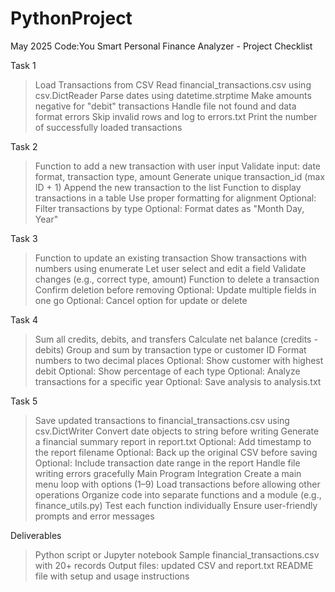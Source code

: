 # PythonProject
May 2025 Code:You
Smart Personal Finance Analyzer - Project Checklist



Task 1
> Load Transactions from CSV
> Read financial_transactions.csv using csv.DictReader
> Parse dates using datetime.strptime
> Make amounts negative for "debit" transactions
> Handle file not found and data format errors
> Skip invalid rows and log to errors.txt
> Print the number of successfully loaded transactions



Task 2

> Function to add a new transaction with user input
> Validate input: date format, transaction type, amount
> Generate unique transaction_id (max ID + 1)
> Append the new transaction to the list
> Function to display transactions in a table
> Use proper formatting for alignment
> Optional: Filter transactions by type
> Optional: Format dates as "Month Day, Year"



Task 3

> Function to update an existing transaction
> Show transactions with numbers using enumerate
> Let user select and edit a field
> Validate changes (e.g., correct type, amount)
> Function to delete a transaction
> Confirm deletion before removing
> Optional: Update multiple fields in one go
> Optional: Cancel option for update or delete



Task 4

> Sum all credits, debits, and transfers
> Calculate net balance (credits - debits)
> Group and sum by transaction type or customer ID
> Format numbers to two decimal places
> Optional: Show customer with highest debit
> Optional: Show percentage of each type
> Optional: Analyze transactions for a specific year
> Optional: Save analysis to analysis.txt



Task 5

> Save updated transactions to financial_transactions.csv using csv.DictWriter
> Convert date objects to string before writing
> Generate a financial summary report in report.txt
> Optional: Add timestamp to the report filename
> Optional: Back up the original CSV before saving
> Optional: Include transaction date range in the report
> Handle file writing errors gracefully
> Main Program Integration
> Create a main menu loop with options (1–9)
> Load transactions before allowing other operations
> Organize code into separate functions and a module (e.g., finance_utils.py)
> Test each function individually
> Ensure user-friendly prompts and error messages



Deliverables

> Python script or Jupyter notebook
> Sample financial_transactions.csv with 20+ records
> Output files: updated CSV and report.txt
> README file with setup and usage instructions

